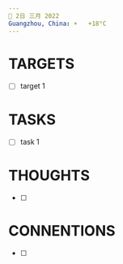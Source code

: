 ```yaml
---
📆 2日 三月 2022
Guangzhou, China: ☀️   +18°C
---
```


# TARGETS
- [ ] target 1

# TASKS
- [ ] task 1

# THOUGHTS
- [ ] 

# CONNENTIONS
- [ ] 
